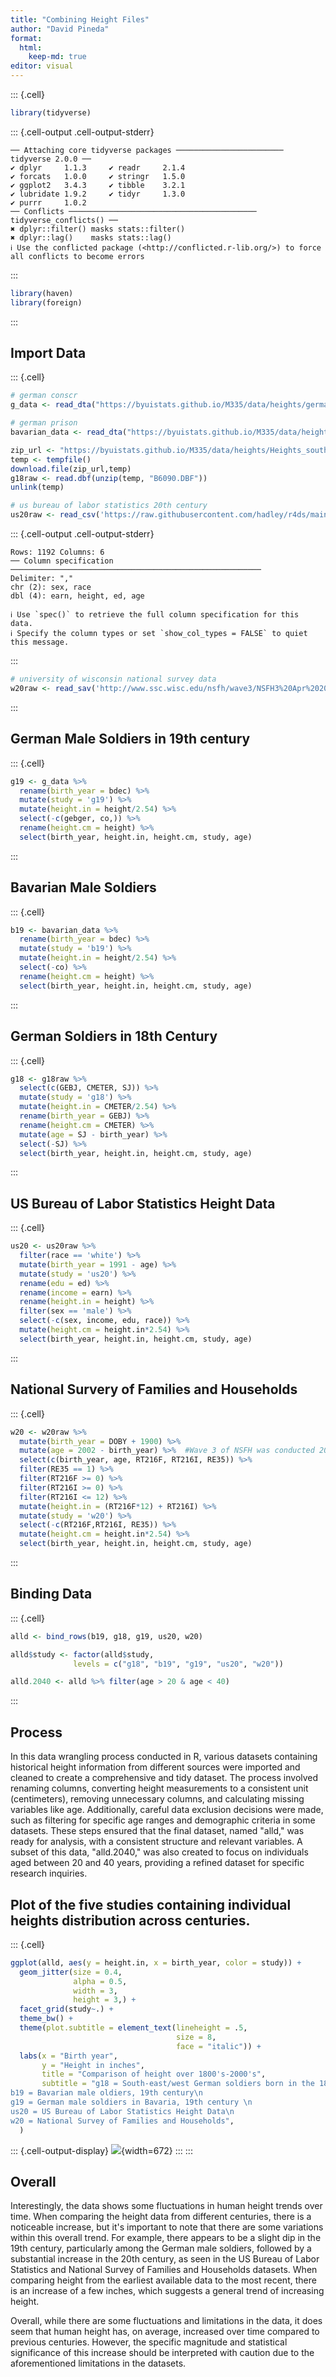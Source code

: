 ```yaml
---
title: "Combining Height Files"
author: "David Pineda"
format:
  html:
    keep-md: true
editor: visual
---
```



::: {.cell}

```{.r .cell-code}
library(tidyverse)
```

::: {.cell-output .cell-output-stderr}
```
── Attaching core tidyverse packages ──────────────────────── tidyverse 2.0.0 ──
✔ dplyr     1.1.3     ✔ readr     2.1.4
✔ forcats   1.0.0     ✔ stringr   1.5.0
✔ ggplot2   3.4.3     ✔ tibble    3.2.1
✔ lubridate 1.9.2     ✔ tidyr     1.3.0
✔ purrr     1.0.2     
── Conflicts ────────────────────────────────────────── tidyverse_conflicts() ──
✖ dplyr::filter() masks stats::filter()
✖ dplyr::lag()    masks stats::lag()
ℹ Use the conflicted package (<http://conflicted.r-lib.org/>) to force all conflicts to become errors
```
:::

```{.r .cell-code}
library(haven)
library(foreign)
```
:::



## Import Data 


::: {.cell}

```{.r .cell-code}
# german conscr
g_data <- read_dta("https://byuistats.github.io/M335/data/heights/germanconscr.dta")

# german prison
bavarian_data <- read_dta("https://byuistats.github.io/M335/data/heights/germanprison.dta")

zip_url <- "https://byuistats.github.io/M335/data/heights/Heights_south-east.zip"
temp <- tempfile()
download.file(zip_url,temp)
g18raw <- read.dbf(unzip(temp, "B6090.DBF"))
unlink(temp)

# us bureau of labor statistics 20th century
us20raw <- read_csv('https://raw.githubusercontent.com/hadley/r4ds/main/data/heights.csv')
```

::: {.cell-output .cell-output-stderr}
```
Rows: 1192 Columns: 6
── Column specification ────────────────────────────────────────────────────────
Delimiter: ","
chr (2): sex, race
dbl (4): earn, height, ed, age

ℹ Use `spec()` to retrieve the full column specification for this data.
ℹ Specify the column types or set `show_col_types = FALSE` to quiet this message.
```
:::

```{.r .cell-code}
# university of wisconsin national survey data
w20raw <- read_sav('http://www.ssc.wisc.edu/nsfh/wave3/NSFH3%20Apr%202005%20release/main05022005.sav')
```
:::





## German Male Soldiers in 19th century



::: {.cell}

```{.r .cell-code}
g19 <- g_data %>% 
  rename(birth_year = bdec) %>% 
  mutate(study = 'g19') %>% 
  mutate(height.in = height/2.54) %>% 
  select(-c(gebger, co,)) %>% 
  rename(height.cm = height) %>% 
  select(birth_year, height.in, height.cm, study, age)
```
:::




## Bavarian Male Soldiers


::: {.cell}

```{.r .cell-code}
b19 <- bavarian_data %>% 
  rename(birth_year = bdec) %>% 
  mutate(study = 'b19') %>% 
  mutate(height.in = height/2.54) %>% 
  select(-co) %>% 
  rename(height.cm = height) %>% 
  select(birth_year, height.in, height.cm, study, age)
```
:::




## German Soldiers in 18th Century


::: {.cell}

```{.r .cell-code}
g18 <- g18raw %>% 
  select(c(GEBJ, CMETER, SJ)) %>% 
  mutate(study = 'g18') %>% 
  mutate(height.in = CMETER/2.54) %>% 
  rename(birth_year = GEBJ) %>% 
  rename(height.cm = CMETER) %>% 
  mutate(age = SJ - birth_year) %>% 
  select(-SJ) %>% 
  select(birth_year, height.in, height.cm, study, age)
```
:::




## US Bureau of Labor Statistics Height Data


::: {.cell}

```{.r .cell-code}
us20 <- us20raw %>% 
  filter(race == 'white') %>% 
  mutate(birth_year = 1991 - age) %>% 
  mutate(study = 'us20') %>% 
  rename(edu = ed) %>% 
  rename(income = earn) %>% 
  rename(height.in = height) %>% 
  filter(sex == 'male') %>% 
  select(-c(sex, income, edu, race)) %>% 
  mutate(height.cm = height.in*2.54) %>% 
  select(birth_year, height.in, height.cm, study, age)
```
:::




## National Survery of Families and Households


::: {.cell}

```{.r .cell-code}
w20 <- w20raw %>% 
  mutate(birth_year = DOBY + 1900) %>% 
  mutate(age = 2002 - birth_year) %>%  #Wave 3 of NSFH was conducted 2001-2003
  select(c(birth_year, age, RT216F, RT216I, RE35)) %>% 
  filter(RE35 == 1) %>% 
  filter(RT216F >= 0) %>% 
  filter(RT216I >= 0) %>% 
  filter(RT216I <= 12) %>% 
  mutate(height.in = (RT216F*12) + RT216I) %>% 
  mutate(study = 'w20') %>% 
  select(-c(RT216F,RT216I, RE35)) %>% 
  mutate(height.cm = height.in*2.54) %>% 
  select(birth_year, height.in, height.cm, study, age)
```
:::




## Binding Data


::: {.cell}

```{.r .cell-code}
alld <- bind_rows(b19, g18, g19, us20, w20)

alld$study <- factor(alld$study,
              levels = c("g18", "b19", "g19", "us20", "w20"))

alld.2040 <- alld %>% filter(age > 20 & age < 40)
```
:::



## Process

In this data wrangling process conducted in R, various datasets containing historical height information from different sources were imported and cleaned to create a comprehensive and tidy dataset. The process involved renaming columns, converting height measurements to a consistent unit (centimeters), removing unnecessary columns, and calculating missing variables like age. Additionally, careful data exclusion decisions were made, such as filtering for specific age ranges and demographic criteria in some datasets. These steps ensured that the final dataset, named "alld," was ready for analysis, with a consistent structure and relevant variables. A subset of this data, "alld.2040," was also created to focus on individuals aged between 20 and 40 years, providing a refined dataset for specific research inquiries.


## Plot of the five studies containing individual heights distribution across centuries.


::: {.cell}

```{.r .cell-code}
ggplot(alld, aes(y = height.in, x = birth_year, color = study)) + 
  geom_jitter(size = 0.4,
              alpha = 0.5,
              width = 3,
              height = 3,) +
  facet_grid(study~.) +
  theme_bw() +
  theme(plot.subtitle = element_text(lineheight = .5,
                                     size = 8,
                                     face = "italic")) +
  labs(x = "Birth year",
       y = "Height in inches",
       title = "Comparison of height over 1800's-2000's",
       subtitle = "g18 = South-east/west German soldiers born in the 18th century\n
b19 = Bavarian male oldiers, 19th century\n
g19 = German male soldiers in Bavaria, 19th century \n
us20 = US Bureau of Labor Statistics Height Data\n
w20 = National Survey of Families and Households",
  )
```

::: {.cell-output-display}
![](Combining_Height_Files_files/figure-html/unnamed-chunk-9-1.png){width=672}
:::
:::


## Overall 

Interestingly, the data shows some fluctuations in human height trends over time. When comparing the height data from different centuries, there is a noticeable increase, but it's important to note that there are some variations within this overall trend. For example, there appears to be a slight dip in the 19th century, particularly among the German male soldiers, followed by a substantial increase in the 20th century, as seen in the US Bureau of Labor Statistics and National Survey of Families and Households datasets. When comparing height from the earliest available data to the most recent, there is an increase of a few inches, which suggests a general trend of increasing height.


Overall, while there are some fluctuations and limitations in the data, it does seem that human height has, on average, increased over time compared to previous centuries. However, the specific magnitude and statistical significance of this increase should be interpreted with caution due to the aforementioned limitations in the datasets.
